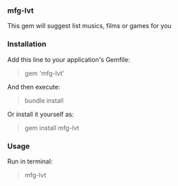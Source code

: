 ### mfg-lvt
This gem will suggest list musics, films or games for you

### Installation
Add this line to your application's Gemfile:
> gem 'mfg-lvt'

And then execute:
> bundle install

Or install it yourself as:
> gem install mfg-lvt

### Usage
Run in terminal:
> mfg-lvt
